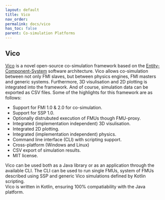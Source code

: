 ```yaml
---
layout: default
title: Vico
nav_order: 
permalink: docs/vico
has_toc: false
parent: Co-simulation Platforms
---
```


##  Vico

[Vico](https://github.com/NTNU-IHB/Vico) is a novel open-source co-simulation framework based on the [Entity-Component-System](https://en.wikipedia.org/wiki/Entity_component_system) software architecture.
Vico allows co-simulation between not only FMI slaves, but between physics engines, FMI masters and generic systems. Furthermore, 3D visulisation and 2D plotting is integrated into the framework. And of course, simulation data can be exported as CSV files. Some of the highlights for this framework are as follows:

* Support for FMI 1.0 & 2.0 for co-simulation.
* Support for SSP 1.0.
* Optionally distrubuted execution of FMUs though FMU-proxy.
* Integrated (implementation independent) 3D visulisation.
* Integrated 2D plotting.
* Integrated (implementation independent) physics.
* Command line interface (CLI) with scripting support.
* Cross-platform (Windows and Linux)
* CSV export of simulation results. 
* MIT license.

Vico can be used both as a Java library or as an application through the available CLI. The CLI can be used to run single FMUs, system of FMUs described using SSP and generic Vico simulations defined by Kotlin scripting.   
Vico is written in Kotlin, ensuring 100% compatiability with the Java platform. 
